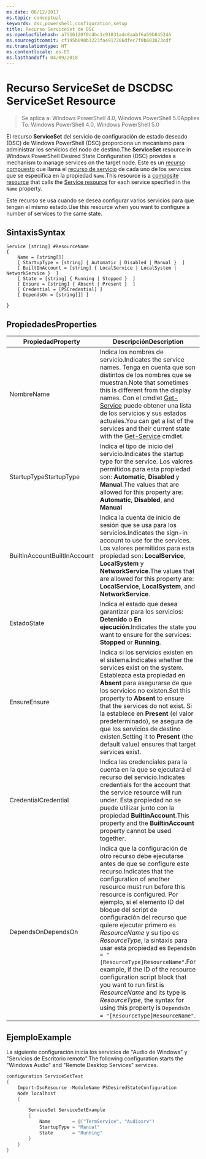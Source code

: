```yaml
---
ms.date: 06/12/2017
ms.topic: conceptual
keywords: dsc,powershell,configuration,setup
title: Recurso ServiceSet de DSC
ms.openlocfilehash: a7516120f0c4bc1c91031adc8aabf6a59b845246
ms.sourcegitcommit: cf195b090b3223fa4917206dfec7f0b603873cdf
ms.translationtype: HT
ms.contentlocale: es-ES
ms.lasthandoff: 04/09/2018
---
```

# <a name="dsc-serviceset-resource"></a><span data-ttu-id="d51c8-103">Recurso ServiceSet de DSC</span><span class="sxs-lookup"><span data-stu-id="d51c8-103">DSC ServiceSet Resource</span></span>

> <span data-ttu-id="d51c8-104">Se aplica a: Windows PowerShell 4.0, Windows PowerShell 5.0</span><span class="sxs-lookup"><span data-stu-id="d51c8-104">Applies To: Windows PowerShell 4.0, Windows PowerShell 5.0</span></span>


<span data-ttu-id="d51c8-105">El recurso **ServiceSet** del servicio de configuración de estado deseado (DSC) de Windows PowerShell (DSC) proporciona un mecanismo para administrar los servicios del nodo de destino.</span><span class="sxs-lookup"><span data-stu-id="d51c8-105">The **ServiceSet** resource in Windows PowerShell Desired State Configuration (DSC) provides a mechanism to manage services on the target node.</span></span> <span data-ttu-id="d51c8-106">Este es un [recurso compuesto](authoringResourceComposite.md) que llama el [recurso de servicio](serviceResource.md) de cada uno de los servicios que se especifica en la propiedad `Name`.</span><span class="sxs-lookup"><span data-stu-id="d51c8-106">This resource is a [composite resource](authoringResourceComposite.md) that calls the [Service resource](serviceResource.md) for each service specified in the `Name` property.</span></span>

<span data-ttu-id="d51c8-107">Este recurso se usa cuando se desea configurar varios servicios para que tengan el mismo estado.</span><span class="sxs-lookup"><span data-stu-id="d51c8-107">Use this resource when you want to configure a number of services to the same state.</span></span>

## <a name="syntax"></a><span data-ttu-id="d51c8-108">Sintaxis</span><span class="sxs-lookup"><span data-stu-id="d51c8-108">Syntax</span></span>

```
Service [string] #ResourceName
{
    Name = [string[]]
    [ StartupType = [string] { Automatic | Disabled | Manual }  ]
    [ BuiltInAccount = [string] { LocalService | LocalSystem | NetworkService }  ]
    [ State = [string] { Running | Stopped }  ]
    [ Ensure = [string] { Absent | Present }  ]
    [ Credential = [PSCredential] ]
    [ DependsOn = [string[]] ]

}
```

## <a name="properties"></a><span data-ttu-id="d51c8-109">Propiedades</span><span class="sxs-lookup"><span data-stu-id="d51c8-109">Properties</span></span>

|  <span data-ttu-id="d51c8-110">Propiedad</span><span class="sxs-lookup"><span data-stu-id="d51c8-110">Property</span></span>  |  <span data-ttu-id="d51c8-111">Descripción</span><span class="sxs-lookup"><span data-stu-id="d51c8-111">Description</span></span>   |
|---|---|
| <span data-ttu-id="d51c8-112">Nombre</span><span class="sxs-lookup"><span data-stu-id="d51c8-112">Name</span></span>| <span data-ttu-id="d51c8-113">Indica los nombres de servicio.</span><span class="sxs-lookup"><span data-stu-id="d51c8-113">Indicates the service names.</span></span> <span data-ttu-id="d51c8-114">Tenga en cuenta que son distintos de los nombres que se muestran.</span><span class="sxs-lookup"><span data-stu-id="d51c8-114">Note that sometimes this is different from the display names.</span></span> <span data-ttu-id="d51c8-115">Con el cmdlet [Get-Service](https://technet.microsoft.com/library/hh849804.aspx) puede obtener una lista de los servicios y sus estados actuales.</span><span class="sxs-lookup"><span data-stu-id="d51c8-115">You can get a list of the services and their current state with the [Get-Service](https://technet.microsoft.com/library/hh849804.aspx) cmdlet.</span></span>|
| <span data-ttu-id="d51c8-116">StartupType</span><span class="sxs-lookup"><span data-stu-id="d51c8-116">StartupType</span></span>| <span data-ttu-id="d51c8-117">Indica el tipo de inicio del servicio.</span><span class="sxs-lookup"><span data-stu-id="d51c8-117">Indicates the startup type for the service.</span></span> <span data-ttu-id="d51c8-118">Los valores permitidos para esta propiedad son: **Automatic**, **Disabled** y **Manual**.</span><span class="sxs-lookup"><span data-stu-id="d51c8-118">The values that are allowed for this property are: **Automatic**, **Disabled**, and **Manual**</span></span>|
| <span data-ttu-id="d51c8-119">BuiltInAccount</span><span class="sxs-lookup"><span data-stu-id="d51c8-119">BuiltInAccount</span></span>| <span data-ttu-id="d51c8-120">Indica la cuenta de inicio de sesión que se usa para los servicios.</span><span class="sxs-lookup"><span data-stu-id="d51c8-120">Indicates the sign-in account to use for the services.</span></span> <span data-ttu-id="d51c8-121">Los valores permitidos para esta propiedad son: **LocalService**, **LocalSystem** y **NetworkService**.</span><span class="sxs-lookup"><span data-stu-id="d51c8-121">The values that are allowed for this property are: **LocalService**, **LocalSystem**, and **NetworkService**.</span></span>|
| <span data-ttu-id="d51c8-122">Estado</span><span class="sxs-lookup"><span data-stu-id="d51c8-122">State</span></span>| <span data-ttu-id="d51c8-123">Indica el estado que desea garantizar para los servicios: **Detenido** o **En ejecución**.</span><span class="sxs-lookup"><span data-stu-id="d51c8-123">Indicates the state you want to ensure for the services: **Stopped** or **Running**.</span></span>|
| <span data-ttu-id="d51c8-124">Ensure</span><span class="sxs-lookup"><span data-stu-id="d51c8-124">Ensure</span></span>| <span data-ttu-id="d51c8-125">Indica si los servicios existen en el sistema.</span><span class="sxs-lookup"><span data-stu-id="d51c8-125">Indicates whether the services exist on the system.</span></span> <span data-ttu-id="d51c8-126">Establezca esta propiedad en **Absent** para asegurarse de que los servicios no existen.</span><span class="sxs-lookup"><span data-stu-id="d51c8-126">Set this property to **Absent** to ensure that the services do not exist.</span></span> <span data-ttu-id="d51c8-127">Si la establece en **Present** (el valor predeterminado), se asegura de que los servicios de destino existen.</span><span class="sxs-lookup"><span data-stu-id="d51c8-127">Setting it to **Present** (the default value) ensures that target services exist.</span></span>|
| <span data-ttu-id="d51c8-128">Credential</span><span class="sxs-lookup"><span data-stu-id="d51c8-128">Credential</span></span>| <span data-ttu-id="d51c8-129">Indica las credenciales para la cuenta en la que se ejecutará el recurso del servicio.</span><span class="sxs-lookup"><span data-stu-id="d51c8-129">Indicates credentials for the account that the service resource will run under.</span></span> <span data-ttu-id="d51c8-130">Esta propiedad no se puede utilizar junto con la propiedad **BuiltinAccount**.</span><span class="sxs-lookup"><span data-stu-id="d51c8-130">This property and the **BuiltinAccount** property cannot be used together.</span></span>|
| <span data-ttu-id="d51c8-131">DependsOn</span><span class="sxs-lookup"><span data-stu-id="d51c8-131">DependsOn</span></span>| <span data-ttu-id="d51c8-132">Indica que la configuración de otro recurso debe ejecutarse antes de que se configure este recurso.</span><span class="sxs-lookup"><span data-stu-id="d51c8-132">Indicates that the configuration of another resource must run before this resource is configured.</span></span> <span data-ttu-id="d51c8-133">Por ejemplo, si el elemento ID del bloque del script de configuración del recurso que quiere ejecutar primero es *ResourceName* y su tipo es *ResourceType*, la sintaxis para usar esta propiedad es `DependsOn = "[ResourceType]ResourceName"`.</span><span class="sxs-lookup"><span data-stu-id="d51c8-133">For example, if the ID of the resource configuration script block that you want to run first is *ResourceName* and its type is *ResourceType*, the syntax for using this property is `DependsOn = "[ResourceType]ResourceName"`.</span></span>|



## <a name="example"></a><span data-ttu-id="d51c8-134">Ejemplo</span><span class="sxs-lookup"><span data-stu-id="d51c8-134">Example</span></span>

<span data-ttu-id="d51c8-135">La siguiente configuración inicia los servicios de "Audio de Windows" y "Servicios de Escritorio remoto".</span><span class="sxs-lookup"><span data-stu-id="d51c8-135">The following configuration starts the "Windows Audio" and "Remote Desktop Services" services.</span></span>

```powershell
configuration ServiceSetTest
{
    Import-DscResource -ModuleName PSDesiredStateConfiguration
    Node localhost
    {

        ServiceSet ServiceSetExample
        {
            Name        = @("TermService", "Audiosrv")
            StartupType = "Manual"
            State       = "Running"
        }
    }
}
```